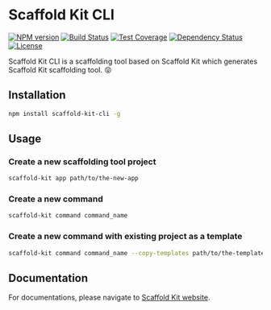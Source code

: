 Scaffold Kit CLI
================

[![NPM version][npm-image]][npm-url]
[![Build Status][travis-image]][travis-url]
[![Test Coverage][cov-image]][cov-url]
[![Dependency Status][daviddm-image]][daviddm-url]
[![License][license-image]][license-url]

Scaffold Kit CLI is a scaffolding tool based on Scaffold Kit which generates
Scaffold Kit scaffolding tool. 😝

## Installation

```bash
npm install scaffold-kit-cli -g
```

## Usage

### Create a new scaffolding tool project

```bash
scaffold-kit app path/to/the-new-app
```

### Create a new command

```bash
scaffold-kit command command_name
```

### Create a new command with existing project as a template

```bash
scaffold-kit command command_name --copy-templates path/to/the-templates
```

## Documentation

For documentations, please navigate to [Scaffold Kit website](http://scaffold-kit.com/).

[npm-image]: https://badge.fury.io/js/scaffold-kit-cli.svg
[npm-url]: https://npmjs.org/package/scaffold-kit-cli
[travis-image]: https://travis-ci.org/zhangkaiyulw/scaffold-kit-cli.svg?branch=master
[travis-url]: https://travis-ci.org/zhangkaiyulw/scaffold-kit-cli
[cov-image]: https://codecov.io/gh/zhangkaiyulw/scaffold-kit-cli/branch/master/graph/badge.svg
[cov-url]: https://codecov.io/gh/zhangkaiyulw/scaffold-kit-cli
[daviddm-image]: https://david-dm.org/zhangkaiyulw/scaffold-kit-cli.svg?theme=shields.io
[daviddm-url]: https://david-dm.org/zhangkaiyulw/scaffold-kit-cli
[license-image]: https://img.shields.io/github/license/zhangkaiyulw/scaffold-kit-cli.svg
[license-url]: https://github.com/zhangkaiyulw/scaffold-kit-cli/blob/master/LICENSE
